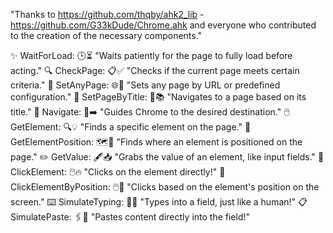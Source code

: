 "Thanks to https://github.com/thqby/ahk2_lib - https://github.com/G33kDude/Chrome.ahk and everyone who contributed to the creation of the necessary components."

✨ WaitForLoad: 🕒⏳ "Waits patiently for the page to fully load before acting."
🔍 CheckPage: 📋✅ "Checks if the current page meets certain criteria."
📄 SetAnyPage: 🌐🔄 "Sets any page by URL or predefined configuration."
📖 SetPageByTitle: 🎯📚 "Navigates to a page based on its title."
🚀 Navigate: 🧭➡️ "Guides Chrome to the desired destination."
🖱️ GetElement: 🔍💡 "Finds a specific element on the page."
📍 GetElementPosition: 🗺️📐 "Finds where an element is positioned on the page."
✏️ GetValue: 🖋️📥 "Grabs the value of an element, like input fields."
🎯 ClickElement: 🖱️🔥 "Clicks on the element directly!"
📌 ClickElementByPosition: 🖱️📍 "Clicks based on the element's position on the screen."
⌨️ SimulateTyping: 🤖💬 "Types into a field, just like a human!"
📋 SimulatePaste: 🖇️🚀 "Pastes content directly into the field!"
